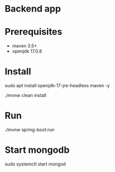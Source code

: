 # Backend app

# Prerequisites

- maven 3.5+
- openjdk 17.0.8

# Install

sudo apt install openjdk-17-jre-headless maven -y

./mvnw clean install

# Run

./mvnw spring-boot:run

# Start mongodb 

sudo systemctl start mongod

